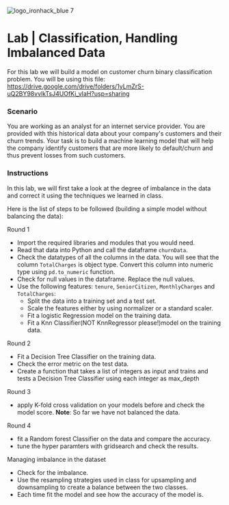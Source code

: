 ![logo_ironhack_blue 7](https://user-images.githubusercontent.com/23629340/40541063-a07a0a8a-601a-11e8-91b5-2f13e4e6b441.png)

# Lab | Classification, Handling Imbalanced Data
For this lab we will build a model on customer churn binary classification problem. You will be using this file:
https://drive.google.com/drive/folders/1yLmZrS-uQ2BY98vvlkTsJ4UOfKi_vIaH?usp=sharing 

### Scenario

You are working as an analyst for an internet service provider. You are provided with this historical data about your company's customers and their churn trends. Your task is to build a machine learning model that will help the company identify customers that are more likely to default/churn and thus prevent losses from such customers.

### Instructions

In this lab, we will first take a look at the degree of imbalance in the data and correct it using the techniques we learned in class.

Here is the list of steps to be followed (building a simple model without balancing the data):

Round 1
- Import the required libraries and modules that you would need.
- Read that data into Python and call the dataframe `churnData`.
- Check the datatypes of all the columns in the data. You will see that the column `TotalCharges` is object type. Convert this column into numeric type using `pd.to_numeric` function.
- Check for null values in the dataframe. Replace the null values.
- Use the following features: `tenure`, `SeniorCitizen`, `MonthlyCharges` and `TotalCharges`:
  - Split the data into a training set and a test set.
  - Scale the features either by using normalizer or a standard scaler.
  - Fit a logistic Regression model on the training data.
  - Fit a Knn Classifier(NOT KnnRegressor please!)model on the training data.
 
 Round 2
  - Fit a Decision Tree Classifier on the training data.
  - Check the error metric on the test data.
  - Create a function that takes a list of integers as input and trains and tests a Decision Tree Classifier using each integer as max_depth

 Round 3
 -  apply K-fold cross validation on your models before and check the model score.
**Note**: So far we have not balanced the data.

 Round 4
 - fit a Random forest Classifier on the data and compare the accuracy. 
 - tune the hyper paramters with gridsearch and check the results.

Managing imbalance in the dataset

- Check for the imbalance.
- Use the resampling strategies used in class for upsampling and downsampling to create a balance between the two classes.
- Each time fit the model and see how the accuracy of the model is.


